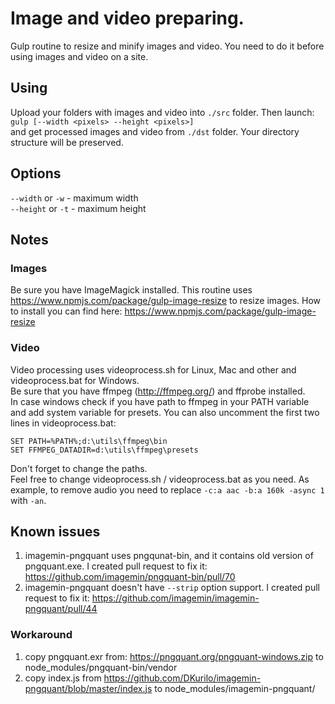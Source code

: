 # Image and video preparing.

Gulp routine to resize and minify images and video.
You need to do it before using images and video on a site.

## Using

Upload your folders with images and video into `./src` folder. Then launch:  
`gulp [--width <pixels> --height <pixels>]`  
and get processed images and video from `./dst` folder. Your directory structure will be preserved.  

## Options

`--width` or `-w` - maximum width  
`--height` or `-t` - maximum height

## Notes

### Images
Be sure you have ImageMagick installed. This routine uses https://www.npmjs.com/package/gulp-image-resize to resize images.
How to install you can find here: https://www.npmjs.com/package/gulp-image-resize

### Video
Video processing uses videoprocess.sh for Linux, Mac and other and videoprocess.bat for Windows.  
Be sure that you have ffmpeg (http://ffmpeg.org/) and ffprobe installed.  
In case windows check if you have path to ffmpeg in your PATH variable and add system variable for presets. You can also uncomment the first two lines in videoprocess.bat:  

```
SET PATH=%PATH%;d:\utils\ffmpeg\bin
SET FFMPEG_DATADIR=d:\utils\ffmpeg\presets
```

Don't forget to change the paths.  
Feel free to change videoprocess.sh / videoprocess.bat as you need. As example, to remove audio you need to replace `-c:a aac -b:a 160k -async 1` with `-an`.  

## Known issues

1. imagemin-pngquant uses pngqunat-bin, and it contains old version of pngquant.exe. I created pull request to fix it: https://github.com/imagemin/pngquant-bin/pull/70
2. imagemin-pngquant doesn't have `--strip` option support. I created pull request to fix it: https://github.com/imagemin/imagemin-pngquant/pull/44

### Workaround
1. copy pngquant.exr from: https://pngquant.org/pngquant-windows.zip to node_modules/pngquant-bin/vendor
2. copy index.js from https://github.com/DKurilo/imagemin-pngquant/blob/master/index.js to node_modules/imagemin-pngquant/
